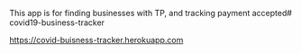 This app is for finding businesses with TP, and tracking payment accepted# covid19-business-tracker


https://covid-buisness-tracker.herokuapp.com